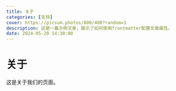```yaml
---
title: 关于
categories: [支持]
cover: https://picsum.photos/800/400?random=1
description: 这是一篇示例文章，展示了如何使用frontmatter配置文章属性。
date: 2024-05-20 14:30:00
---
```


# 关于

这是关于我们的页面。
